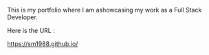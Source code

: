 This is my portfolio where I am ashowcasing my work as a Full Stack Developer. 

Here is the URL :

https://sm1988.github.io/
